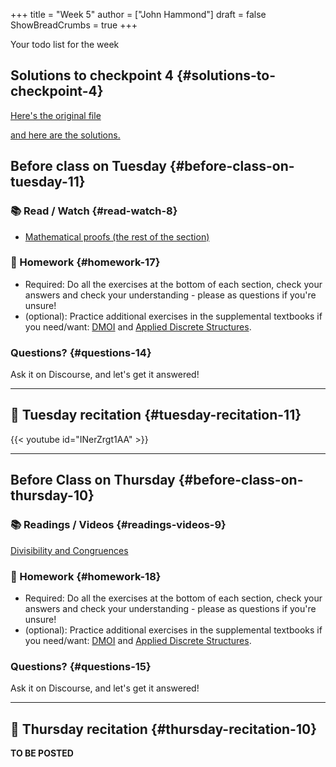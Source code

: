 +++
title = "Week 5"
author = ["John Hammond"]
draft = false
ShowBreadCrumbs = true
+++

Your todo list for the week
<!--more-->


## Solutions to checkpoint 4 {#solutions-to-checkpoint-4}

[Here's the original file](https://nextcloud.math.wichita.edu/index.php/s/eSDZN4fMdM7H7JA)

[and here are the solutions.](https://nextcloud.math.wichita.edu/index.php/s/QkKD3kNiW95MzzX)


## Before class on Tuesday {#before-class-on-tuesday-11}


### 📚 Read / Watch {#read-watch-8}

-   [Mathematical
    proofs (the rest of the section)](https://www.math.wichita.edu/~hammond/class-notes/section-logic-proofs.html)


### 📝 Homework {#homework-17}

-   Required: Do all the exercises at the bottom of each section, check
    your answers and check your understanding - please as questions if
    you're unsure!
-   (optional): Practice additional exercises in the supplemental
    textbooks if you need/want:
    [DMOI](http://discrete.openmathbooks.org/dmoi3/) and
    [Applied
    Discrete Structures](http://faculty.uml.edu/klevasseur/ads/index-ads.html).


### Questions? {#questions-14}

Ask it on Discourse, and let's get it answered!

---


## 🎥 Tuesday recitation {#tuesday-recitation-11}

{{< youtube id="INerZrgt1AA" >}}

---


## Before Class on Thursday {#before-class-on-thursday-10}


### 📚 Readings / Videos {#readings-videos-9}

[Divisibility
and Congruences](https://www.math.wichita.edu/~hammond/class-notes/section-numtheory-divcong.html)


### 📝 Homework {#homework-18}

-   Required: Do all the exercises at the bottom of each section, check
    your answers and check your understanding - please as questions if
    you're unsure!
-   (optional): Practice additional exercises in the supplemental
    textbooks if you need/want:
    [DMOI](http://discrete.openmathbooks.org/dmoi3/) and
    [Applied
    Discrete Structures](http://faculty.uml.edu/klevasseur/ads/index-ads.html).


### Questions? {#questions-15}

Ask it on Discourse, and let's get it answered!

---


## 🎥 Thursday recitation {#thursday-recitation-10}

**TO BE POSTED**
